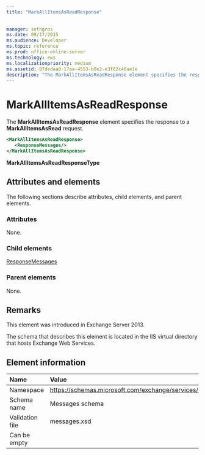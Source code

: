 ```yaml
---
title: "MarkAllItemsAsReadResponse"
 
 
manager: sethgros
ms.date: 09/17/2015
ms.audience: Developer
ms.topic: reference
ms.prod: office-online-server
ms.technology: ews
ms.localizationpriority: medium
ms.assetid: 07dedaa8-17aa-4553-b8e2-e3f82c40ae1e
description: "The MarkAllItemsAsReadResponse element specifies the response to a MarkAllItemsAsRead request."
---
```


# MarkAllItemsAsReadResponse

The **MarkAllItemsAsReadResponse** element specifies the response to a **MarkAllItemsAsRead** request. 
  
```XML
<MarkAllItemsAsReadResponse>
   <ResponseMessages/>
</MarkAllItemsAsReadResponse>
```

 **MarkAllItemsAsReadResponseType**
## Attributes and elements

The following sections describe attributes, child elements, and parent elements.
  
### Attributes

None.
  
### Child elements

[ResponseMessages](responsemessages.md)
  
### Parent elements

None.
  
## Remarks

This element was introduced in Exchange Server 2013.
  
The schema that describes this element is located in the IIS virtual directory that hosts Exchange Web Services.
  
## Element information

|**Name**|**Value**|
|:-----|:-----|
|Namespace  <br/> |https://schemas.microsoft.com/exchange/services/2006/messages  <br/> |
|Schema name  <br/> |Messages schema  <br/> |
|Validation file  <br/> |messages.xsd  <br/> |
|Can be empty  <br/> ||
   


